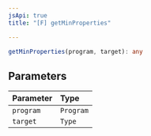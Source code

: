 ```yaml
---
jsApi: true
title: "[F] getMinProperties"

---
```

```ts
getMinProperties(program, target): any
```

## Parameters

| Parameter | Type |
| :------ | :------ |
| `program` | `Program` |
| `target` | `Type` |
